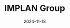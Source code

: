 ---  
layout: startup_page  
title: "IMPLAN Group"  
id: "implan.com"  
permalink: "/implangroupimplan.com11182024/"  
website: "https://www.implan.com/"  
funding_round: "Strategic Investment"  
funding_amount: ""  
investors: "Charlesbank Capital Partners"  
about: "IMPLAN Group LLC provides economic impact data and analytical software. Its cloud-based platform helps clients quantify economic impacts, assess strategic decisions, and understand policy changes. The software is used by consulting firms, academic institutions, and government agencies."  
markets: "Software, Analytics, Economic Modeling, SaaS, Business/Productivity Software, Database Software"  
hq: "Huntersville, North Carolina, United States"  
founded_year: "1976"  
linkedin: "https://www.linkedin.com/company/implan"  
twitter: "https://twitter.com/implangroup"  
instagram: ""  
facebook: "https://www.facebook.com/pages/Implan-Group-LLC/226130804082590"  
crunchbase: "https://www.crunchbase.com/organization/implan"  
pitchbook: "https://pitchbook.com/profiles/company/58193-56"  

date_display: "18-Nov-2024"  
date: "2024-11-18"

# SEO Optimization  
meta_title: "IMPLAN Group - Strategic Investment"  
meta_description: "IMPLAN Group, IMPLAN Group LLC provides economic impact data and analytical software. Its cloud-based platform helps clients quantify economic impacts, assess strat..."  
meta_keywords: "IMPLAN Group, Software, Analytics, Economic Modeling, SaaS, Business/Productivity Software, Database Software, Strategic Investment funding"  
canonical_url: "https://startup.projectstartups.com/implangroupimplan.com11182024/"  
---